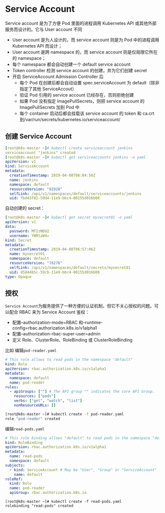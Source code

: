 # Service Account

Service account 是为了方便 Pod 里面的进程调用 Kubernetes API 或其他外部服务而设计的。它与 User account 不同

- User account 是为人设计的，而 service account 则是为 Pod 中的进程调用 Kubernetes API 而设计；
- User account 是跨 namespace 的，而 service account 则是仅局限它所在的 namespace；
- 每个 namespace 都会自动创建一个 default service account
- Token controller 检测 service account 的创建，并为它们创建 secret
- 开启 ServiceAccount Admission Controller 后
  - 每个 Pod 在创建后都会自动设置 spec.serviceAccount 为 default（除非指定了其他 ServiceAccout）
  - 验证 Pod 引用的 service account 已经存在，否则拒绝创建
  - 如果 Pod 没有指定 ImagePullSecrets，则把 service account 的 ImagePullSecrets 加到 Pod 中
  - 每个 container 启动后都会挂载该 service account 的 token 和 ca.crt 到/var/run/secrets/kubernetes.io/serviceaccount/

## 创建 Service Account

```yaml
[root@k8s-master ~]# kubectl create serviceaccount jenkins
serviceaccount "jenkins" created
[root@k8s-master ~]# kubectl get serviceaccounts jenkins -o yaml
apiVersion: v1
kind: ServiceAccount
metadata:
  creationTimestamp: 2019-04-08T08:04:50Z
  name: jenkins
  namespace: default
  resourceVersion: "82928"
  selfLink: /api/v1/namespaces/default/serviceaccounts/jenkins
  uid: fbd43f82-59d4-11e9-bbc4-00155d016b08
```

自动创建的 secret：

```yaml
[root@k8s-master ~]# kubectl get secret mysecret01 -o yaml
apiVersion: v1
data:
  password: MTIzNDU2
  username: YWRtaW4=
kind: Secret
metadata:
  creationTimestamp: 2019-04-08T06:57:06Z
  name: mysecret01
  namespace: default
  resourceVersion: "78276"
  selfLink: /api/v1/namespaces/default/secrets/mysecret01
  uid: 85844b5c-59cb-11e9-bbc4-00155d016b08
type: Opaque
```

## 授权

`Service Account`为服务提供了一种方便的认证机制，但它不关心授权的问题。可以配合 RBAC 来为 Service Account 鉴权：

- 配置–authorization-mode=RBAC 和–runtime-config=rbac.authorization.k8s.io/v1alpha1
- 配置–authorization-rbac-super-user=admin
- 定义 Role、ClusterRole、RoleBinding 或 ClusterRoleBinding

比如
编辑`pod-reader.yaml`

```yaml
# This role allows to read pods in the namespace "default"
kind: Role
apiVersion: rbac.authorization.k8s.io/v1alpha1
metadata:
  namespace: default
  name: pod-reader
rules:
  - apiGroups: [""] # The API group "" indicates the core API Group.
    resources: ["pods"]
    verbs: ["get", "watch", "list"]
    nonResourceURLs: []
```

```bash
[root@k8s-master ~]# kubectl create -f pod-reader.yaml
role "pod-reader" created
```

编辑`read-pods.yaml`

```yaml
# This role binding allows "default" to read pods in the namespace "default"
kind: RoleBinding
apiVersion: rbac.authorization.k8s.io/v1alpha1
metadata:
  name: read-pods
  namespace: default
subjects:
  - kind: ServiceAccount # May be "User", "Group" or "ServiceAccount"
    name: default
roleRef:
  kind: Role
  name: pod-reader
  apiGroup: rbac.authorization.k8s.io
```

```
[root@k8s-master ~]# kubectl create -f read-pods.yaml
rolebinding "read-pods" created
```
